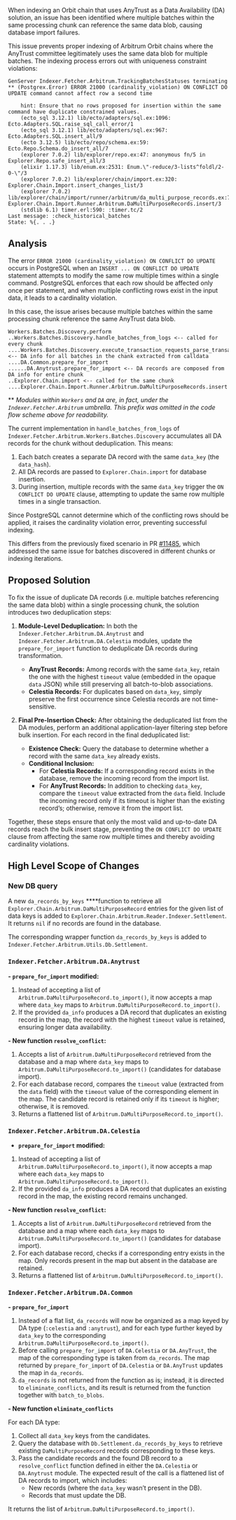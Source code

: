 When indexing an Orbit chain that uses AnyTrust as a Data Availability (DA) solution, an issue has been identified where multiple batches within the same processing chunk can reference the same data blob, causing database import failures.

This issue prevents proper indexing of Arbitrum Orbit chains where the AnyTrust committee legitimately uses the same data blob for multiple batches. The indexing process errors out with uniqueness constraint violations:

```
GenServer Indexer.Fetcher.Arbitrum.TrackingBatchesStatuses terminating
** (Postgrex.Error) ERROR 21000 (cardinality_violation) ON CONFLICT DO UPDATE command cannot affect row a second time

    hint: Ensure that no rows proposed for insertion within the same command have duplicate constrained values.
    (ecto_sql 3.12.1) lib/ecto/adapters/sql.ex:1096: Ecto.Adapters.SQL.raise_sql_call_error/1
    (ecto_sql 3.12.1) lib/ecto/adapters/sql.ex:967: Ecto.Adapters.SQL.insert_all/9
    (ecto 3.12.5) lib/ecto/repo/schema.ex:59: Ecto.Repo.Schema.do_insert_all/7
    (explorer 7.0.2) lib/explorer/repo.ex:47: anonymous fn/5 in Explorer.Repo.safe_insert_all/3
    (elixir 1.17.3) lib/enum.ex:2531: Enum.\"-reduce/3-lists^foldl/2-0-\"/3
    (explorer 7.0.2) lib/explorer/chain/import.ex:320: Explorer.Chain.Import.insert_changes_list/3
    (explorer 7.0.2) lib/explorer/chain/import/runner/arbitrum/da_multi_purpose_records.ex:70: Explorer.Chain.Import.Runner.Arbitrum.DaMultiPurposeRecords.insert/3
    (stdlib 6.1) timer.erl:590: :timer.tc/2
Last message: :check_historical_batches
State: %{. . .}
```

## Analysis

The error `ERROR 21000 (cardinality_violation) ON CONFLICT DO UPDATE` occurs in PostgreSQL when an `INSERT ... ON CONFLICT DO UPDATE` statement attempts to modify the same row multiple times within a single command. PostgreSQL enforces that each row should be affected only once per statement, and when multiple conflicting rows exist in the input data, it leads to a cardinality violation.

In this case, the issue arises because multiple batches within the same processing chunk reference the same AnyTrust data blob.

```
Workers.Batches.Discovery.perform
..Workers.Batches.Discovery.handle_batches_from_logs <-- called for every chunk
....Workers.Batches.Discovery.execute_transaction_requests_parse_transactions_calldata <-- DA info for all batches in the chank extracted from calldata
....DA.Common.prepare_for_import
......DA.Anytrust.prepare_for_import <-- DA records are composed from DA info for entire chunk
..Explorer.Chain.import <-- called for the same chunk
....Explorer.Chain.Import.Runner.Arbitrum.DaMultiPurposeRecords.insert
```
** *Modules within `Workers` and `DA` are, in fact, under the `Indexer.Fetcher.Arbitrum` umbrella. This prefix was omitted in the code flow scheme above for readability.*

The current implementation in `handle_batches_from_logs` of `Indexer.Fetcher.Arbitrum.Workers.Batches.Discovery` accumulates all DA records for the chunk without deduplication. This means:

1. Each batch creates a separate DA record with the same `data_key` (the `data_hash`).
2. All DA records are passed to `Explorer.Chain.import` for database insertion.
3. During insertion, multiple records with the same `data_key` trigger the `ON CONFLICT DO UPDATE` clause, attempting to update the same row multiple times in a single transaction.

Since PostgreSQL cannot determine which of the conflicting rows should be applied, it raises the cardinality violation error, preventing successful indexing.

This differs from the previously fixed scenario in PR [#11485](https://github.com/blockscout/blockscout/pull/11485), which addressed the same issue for batches discovered in different chunks or indexing iterations.

## Proposed Solution

To fix the issue of duplicate DA records (i.e. multiple batches referencing the same data blob) within a single processing chunk, the solution introduces two deduplication steps:

1. **Module-Level Deduplication:**
    In both the `Indexer.Fetcher.Arbitrum.DA.Anytrust` and `Indexer.Fetcher.Arbitrum.DA.Celestia` modules, update the `prepare_for_import` function to deduplicate DA records during transformation.
    
    - **AnyTrust Records:** Among records with the same `data_key`, retain the one with the highest `timeout` value (embedded in the opaque `data` JSON) while still preserving all batch-to-blob associations.
    - **Celestia Records:** For duplicates based on `data_key`, simply preserve the first occurrence since Celestia records are not time-sensitive.

2. **Final Pre-Insertion Check:**
    After obtaining the deduplicated list from the DA modules, perform an additional application-layer filtering step before bulk insertion. For each record in the final deduplicated list:
    
    - **Existence Check:** Query the database to determine whether a record with the same `data_key` already exists.
    - **Conditional Inclusion:**
        - For **Celestia Records:** If a corresponding record exists in the database, remove the incoming record from the import list.
        - For **AnyTrust Records:** In addition to checking `data_key`, compare the `timeout` value extracted from the `data` field. Include the incoming record only if its timeout is higher than the existing record’s; otherwise, remove it from the import list.

Together, these steps ensure that only the most valid and up-to-date DA records reach the bulk insert stage, preventing the `ON CONFLICT DO UPDATE` clause from affecting the same row multiple times and thereby avoiding cardinality violations.

## High Level Scope of Changes

### New DB query

A new `da_records_by_keys` ****function to retrieve all `Explorer.Chain.Arbitrum.DaMultiPurposeRecord` entries for the given list of data keys is added to `Explorer.Chain.Arbitrum.Reader.Indexer.Settlement`. It returns `nil` if no records are found in the database.

The corresponding wrapper function `da_records_by_keys` is added to `Indexer.Fetcher.Arbitrum.Utils.Db.Settlement`.

### `Indexer.Fetcher.Arbitrum.DA.Anytrust`

**- `prepare_for_import` modified:**

1. Instead of accepting a list of `Arbitrum.DaMultiPurposeRecord.to_import()`, it now accepts a map where `data_key` maps to `Arbitrum.DaMultiPurposeRecord.to_import()`.
2. If the provided `da_info` produces a DA record that duplicates an existing record in the map, the record with the highest `timeout` value is retained, ensuring longer data availability.

**- New function `resolve_conflict`:**

1. Accepts a list of `Arbitrum.DaMultiPurposeRecord` retrieved from the database and a map where `data_key` maps to `Arbitrum.DaMultiPurposeRecord.to_import()` (candidates for database import).
2. For each database record, compares the `timeout` value (extracted from the `data` field) with the `timeout` value of the corresponding element in the map. The candidate record is retained only if its `timeout` is higher; otherwise, it is removed.
3. Returns a flattened list of `Arbitrum.DaMultiPurposeRecord.to_import()`.

### `Indexer.Fetcher.Arbitrum.DA.Celestia`

- **`prepare_for_import` modified:**
1. Instead of accepting a list of `Arbitrum.DaMultiPurposeRecord.to_import()`, it now accepts a map where each `data_key` maps to `Arbitrum.DaMultiPurposeRecord.to_import()`.
2. If the provided `da_info` produces a DA record that duplicates an existing record in the map, the existing record remains unchanged.

**- New function `resolve_conflict`:**

1. Accepts a list of `Arbitrum.DaMultiPurposeRecord` retrieved from the database and a map where each `data_key` maps to `Arbitrum.DaMultiPurposeRecord.to_import()` (candidates for database import).
2. For each database record, checks if a corresponding entry exists in the map. Only records present in the map but absent in the database are retained.
3. Returns a flattened list of `Arbitrum.DaMultiPurposeRecord.to_import()`.

### `Indexer.Fetcher.Arbitrum.DA.Common`

**- `prepare_for_import`**

1. Instead of a flat list, `da_records` will now be organized as a map keyed by DA type (`:celestia` and `:anytrust`), and for each type further keyed by `data_key` to the corresponding `Arbitrum.DaMultiPurposeRecord.to_import()`.
2. Before calling `prepare_for_import` of `DA.Celestia` or `DA.AnyTrust`, the map of the corresponding type is taken from `da_records`. The map returned by `prepare_for_import` of `DA.Celestia` or `DA.AnyTrust` updates the map in `da_records`.
3. `da_records` is not returned from the function as is; instead, it is directed to `eliminate_conflicts`, and its result is returned from the function together with `batch_to_blobs`.

**- New function `eliminate_conflicts`**

For each DA type:

1. Collect all `data_key` keys from the candidates.
2. Query the database with `Db.Settlement.da_records_by_keys` to retrieve existing `DaMultiPurposeRecord` records corresponding to these keys.
3. Pass the candidate records and the found DB record to a `resolve_conflict` function defined in either the `DA.Celestia` or `DA.Anytrust` module. The expected result of the call is a flattened list of DA records to import, which includes:
    - New records (where the `data_key` wasn’t present in the DB).
    - Records that must update the DB.

It returns the list of `Arbitrum.DaMultiPurposeRecord.to_import()`.

